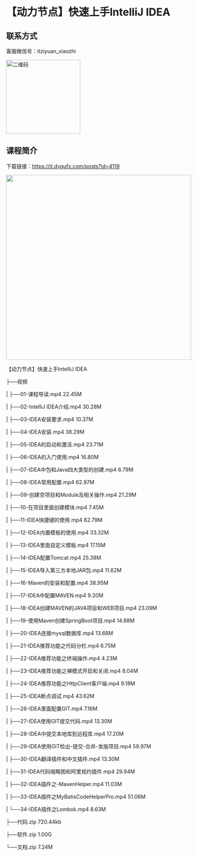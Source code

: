 # 【动力节点】快速上手IntelliJ IDEA

## 联系方式

客服微信号：itziyuan_xiaozhi

<img src="https://ziyuanyun.oss-cn-guangzhou.aliyuncs.com/common/20240614073449/666b82192834a.jpg" width="200" height="200" alt="二维码">

## 课程简介

下载链接：https://it.dyqufx.com/posts?id=4119

<img src="https://ziyuanyun.oss-cn-guangzhou.aliyuncs.com/yun/20240528073103/665517b7512ce.jpg" width="500" alt="">

  【动力节点】快速上手IntelliJ IDEA



 ├──视频

 | ├──01-课程导读.mp4 22.45M

 | ├──02-IntelliJ IDEA介绍.mp4 30.28M

 | ├──03-IDEA安装要求.mp4 10.37M

 | ├──04-IDEA安装.mp4 38.29M

 | ├──05-IDEA的启动和激活.mp4 23.71M

 | ├──06-IDEA的入门使用.mp4 16.80M

 | ├──07-IDEA中包和Java四大类型的创建.mp4 6.79M

 | ├──08-IDEA常用配置.mp4 62.97M

 | ├──09-创建空项目和Module及相关操作.mp4 21.29M

 | ├──10-在项目里面创建模块.mp4 7.45M

 | ├──11-IDEA快捷键的使用.mp4 62.79M

 | ├──12-IDEA内置模板的使用.mp4 33.32M

 | ├──13-IDEA里面自定义模板.mp4 17.15M

 | ├──14-IDEA配置Tomcat.mp4 25.38M

 | ├──15-IDEA导入第三方本地JAR包.mp4 11.62M

 | ├──16-Maven的安装和配置.mp4 38.95M

 | ├──17-IDEA中配置MAVEN.mp4 9.20M

 | ├──18-IDEA创建MAVEN的JAVA项目和WEB项目.mp4 23.09M

 | ├──19-使用Maven创建SpringBoot项目.mp4 14.88M

 | ├──20-IDEA连接mysql数据库.mp4 13.68M

 | ├──21-IDEA推荐功能之代码分栏.mp4 6.75M

 | ├──22-IDEA推荐功能之终端操作.mp4 4.23M

 | ├──23-IDEA推荐功能之禅模式开启和关闭.mp4 8.04M

 | ├──24-IDEA推荐功能之HttpClient客户端.mp4 9.18M

 | ├──25-IDEA断点调试.mp4 43.62M

 | ├──26-IDEA里面配置GIT.mp4 7.16M

 | ├──27-IDEA使用GIT提交代码.mp4 13.30M

 | ├──28-IDEA中提交本地库到远程库.mp4 17.20M

 | ├──29-IDEA使用GIT检出-提交-合并-发版项目.mp4 59.97M

 | ├──30-IDEA翻译插件和中文插件.mp4 13.30M

 | ├──31-IDEA代码缩略图和阿里规约插件.mp4 29.94M

 | ├──32-IDEA插件之-MavenHelper.mp4 11.03M

 | ├──33-IDEA插件之MyBatisCodeHelperPro.mp4 51.06M

 | └──34-IDEA插件之Lombok.mp4 8.63M

 ├──代码.zip 720.44kb

 ├──软件.zip 1.00G

 └──文档.zip 7.24M

  